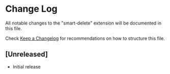 # Change Log

All notable changes to the "smart-delete" extension will be documented in this file.

Check [Keep a Changelog](http://keepachangelog.com/) for recommendations on how to structure this file.

## [Unreleased]

- Initial release